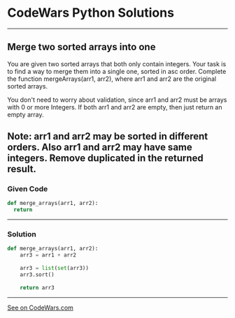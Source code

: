 # CodeWars Python Solutions

---

## Merge two sorted arrays into one


You are given two sorted arrays that both only contain integers. Your task is to find a way to merge them into a single one, sorted in asc order. Complete the function mergeArrays(arr1, arr2), where arr1 and arr2 are the original sorted arrays.

You don't need to worry about validation, since arr1 and arr2 must be arrays with 0 or more Integers. If both arr1 and arr2 are empty, then just return an empty array.

Note: arr1 and arr2 may be sorted in different orders. Also arr1 and arr2 may have same integers. Remove duplicated in the returned result.
---

### Given Code


```python
def merge_arrays(arr1, arr2):
  return
```

---

### Solution


```python
def merge_arrays(arr1, arr2):
    arr3 = arr1 + arr2
    
    arr3 = list(set(arr3))
    arr3.sort()
            
    return arr3
```


---


[See on CodeWars.com](classroom.google.com/u/1/c/MTk2NDMxOTM2MjQ3)
